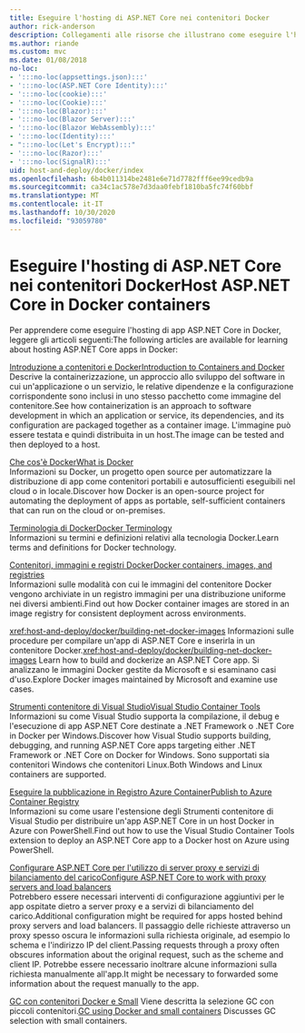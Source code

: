 ```yaml
---
title: Eseguire l'hosting di ASP.NET Core nei contenitori Docker
author: rick-anderson
description: Collegamenti alle risorse che illustrano come eseguire l'hosting di app ASP.NET Core nei contenitori Docker.
ms.author: riande
ms.custom: mvc
ms.date: 01/08/2018
no-loc:
- ':::no-loc(appsettings.json):::'
- ':::no-loc(ASP.NET Core Identity):::'
- ':::no-loc(cookie):::'
- ':::no-loc(Cookie):::'
- ':::no-loc(Blazor):::'
- ':::no-loc(Blazor Server):::'
- ':::no-loc(Blazor WebAssembly):::'
- ':::no-loc(Identity):::'
- ":::no-loc(Let's Encrypt):::"
- ':::no-loc(Razor):::'
- ':::no-loc(SignalR):::'
uid: host-and-deploy/docker/index
ms.openlocfilehash: 6b4b011314be2481e6e71d7782fff6ee99cedb9a
ms.sourcegitcommit: ca34c1ac578e7d3daa0febf1810ba5fc74f60bbf
ms.translationtype: MT
ms.contentlocale: it-IT
ms.lasthandoff: 10/30/2020
ms.locfileid: "93059780"
---
```

# <a name="host-aspnet-core-in-docker-containers"></a><span data-ttu-id="9b1c6-103">Eseguire l'hosting di ASP.NET Core nei contenitori Docker</span><span class="sxs-lookup"><span data-stu-id="9b1c6-103">Host ASP.NET Core in Docker containers</span></span>

<span data-ttu-id="9b1c6-104">Per apprendere come eseguire l'hosting di app ASP.NET Core in Docker, leggere gli articoli seguenti:</span><span class="sxs-lookup"><span data-stu-id="9b1c6-104">The following articles are available for learning about hosting ASP.NET Core apps in Docker:</span></span>

[<span data-ttu-id="9b1c6-105">Introduzione a contenitori e Docker</span><span class="sxs-lookup"><span data-stu-id="9b1c6-105">Introduction to Containers and Docker</span></span>](/dotnet/standard/microservices-architecture/container-docker-introduction/index)  
<span data-ttu-id="9b1c6-106">Descrive la containerizzazione, un approccio allo sviluppo del software in cui un'applicazione o un servizio, le relative dipendenze e la configurazione corrispondente sono inclusi in uno stesso pacchetto come immagine del contenitore.</span><span class="sxs-lookup"><span data-stu-id="9b1c6-106">See how containerization is an approach to software development in which an application or service, its dependencies, and its configuration are packaged together as a container image.</span></span> <span data-ttu-id="9b1c6-107">L'immagine può essere testata e quindi distribuita in un host.</span><span class="sxs-lookup"><span data-stu-id="9b1c6-107">The image can be tested and then deployed to a host.</span></span>

[<span data-ttu-id="9b1c6-108">Che cos'è Docker</span><span class="sxs-lookup"><span data-stu-id="9b1c6-108">What is Docker</span></span>](/dotnet/standard/microservices-architecture/container-docker-introduction/docker-defined)  
<span data-ttu-id="9b1c6-109">Informazioni su Docker, un progetto open source per automatizzare la distribuzione di app come contenitori portabili e autosufficienti eseguibili nel cloud o in locale.</span><span class="sxs-lookup"><span data-stu-id="9b1c6-109">Discover how Docker is an open-source project for automating the deployment of apps as portable, self-sufficient containers that can run on the cloud or on-premises.</span></span>

[<span data-ttu-id="9b1c6-110">Terminologia di Docker</span><span class="sxs-lookup"><span data-stu-id="9b1c6-110">Docker Terminology</span></span>](/dotnet/standard/microservices-architecture/container-docker-introduction/docker-terminology)  
<span data-ttu-id="9b1c6-111">Informazioni su termini e definizioni relativi alla tecnologia Docker.</span><span class="sxs-lookup"><span data-stu-id="9b1c6-111">Learn terms and definitions for Docker technology.</span></span>

[<span data-ttu-id="9b1c6-112">Contenitori, immagini e registri Docker</span><span class="sxs-lookup"><span data-stu-id="9b1c6-112">Docker containers, images, and registries</span></span>](/dotnet/standard/microservices-architecture/container-docker-introduction/docker-containers-images-registries)  
<span data-ttu-id="9b1c6-113">Informazioni sulle modalità con cui le immagini del contenitore Docker vengono archiviate in un registro immagini per una distribuzione uniforme nei diversi ambienti.</span><span class="sxs-lookup"><span data-stu-id="9b1c6-113">Find out how Docker container images are stored in an image registry for consistent deployment across environments.</span></span>

<span data-ttu-id="9b1c6-114"><xref:host-and-deploy/docker/building-net-docker-images> Informazioni sulle procedure per compilare un'app di ASP.NET Core e inserirla in un contenitore Docker.</span><span class="sxs-lookup"><span data-stu-id="9b1c6-114"><xref:host-and-deploy/docker/building-net-docker-images> Learn how to build and dockerize an ASP.NET Core app.</span></span> <span data-ttu-id="9b1c6-115">Si analizzano le immagini Docker gestite da Microsoft e si esaminano casi d'uso.</span><span class="sxs-lookup"><span data-stu-id="9b1c6-115">Explore Docker images maintained by Microsoft and examine use cases.</span></span>

[<span data-ttu-id="9b1c6-116">Strumenti contenitore di Visual Studio</span><span class="sxs-lookup"><span data-stu-id="9b1c6-116">Visual Studio Container Tools</span></span>](xref:host-and-deploy/docker/visual-studio-tools-for-docker)  
<span data-ttu-id="9b1c6-117">Informazioni su come Visual Studio supporta la compilazione, il debug e l'esecuzione di app ASP.NET Core destinate a .NET Framework o .NET Core in Docker per Windows.</span><span class="sxs-lookup"><span data-stu-id="9b1c6-117">Discover how Visual Studio supports building, debugging, and running ASP.NET Core apps targeting either .NET Framework or .NET Core on Docker for Windows.</span></span> <span data-ttu-id="9b1c6-118">Sono supportati sia contenitori Windows che contenitori Linux.</span><span class="sxs-lookup"><span data-stu-id="9b1c6-118">Both Windows and Linux containers are supported.</span></span>

[<span data-ttu-id="9b1c6-119">Eseguire la pubblicazione in Registro Azure Container</span><span class="sxs-lookup"><span data-stu-id="9b1c6-119">Publish to Azure Container Registry</span></span>](/azure/vs-azure-tools-docker-hosting-web-apps-in-docker)  
<span data-ttu-id="9b1c6-120">Informazioni su come usare l'estensione degli Strumenti contenitore di Visual Studio per distribuire un'app ASP.NET Core in un host Docker in Azure con PowerShell.</span><span class="sxs-lookup"><span data-stu-id="9b1c6-120">Find out how to use the Visual Studio Container Tools extension to deploy an ASP.NET Core app to a Docker host on Azure using PowerShell.</span></span>

[<span data-ttu-id="9b1c6-121">Configurare ASP.NET Core per l'utilizzo di server proxy e servizi di bilanciamento del carico</span><span class="sxs-lookup"><span data-stu-id="9b1c6-121">Configure ASP.NET Core to work with proxy servers and load balancers</span></span>](xref:host-and-deploy/proxy-load-balancer)  
<span data-ttu-id="9b1c6-122">Potrebbero essere necessari interventi di configurazione aggiuntivi per le app ospitate dietro a server proxy e a servizi di bilanciamento del carico.</span><span class="sxs-lookup"><span data-stu-id="9b1c6-122">Additional configuration might be required for apps hosted behind proxy servers and load balancers.</span></span> <span data-ttu-id="9b1c6-123">Il passaggio delle richieste attraverso un proxy spesso oscura le informazioni sulla richiesta originale, ad esempio lo schema e l'indirizzo IP del client.</span><span class="sxs-lookup"><span data-stu-id="9b1c6-123">Passing requests through a proxy often obscures information about the original request, such as the scheme and client IP.</span></span> <span data-ttu-id="9b1c6-124">Potrebbe essere necessario inoltrare alcune informazioni sulla richiesta manualmente all'app.</span><span class="sxs-lookup"><span data-stu-id="9b1c6-124">It might be necessary to forwarded some information about the request manually to the app.</span></span>

<span data-ttu-id="9b1c6-125">[GC con contenitori Docker e Small](xref:performance/memory#sc) Viene descritta la selezione GC con piccoli contenitori.</span><span class="sxs-lookup"><span data-stu-id="9b1c6-125">[GC using Docker and small containers](xref:performance/memory#sc) Discusses GC selection with small containers.</span></span>